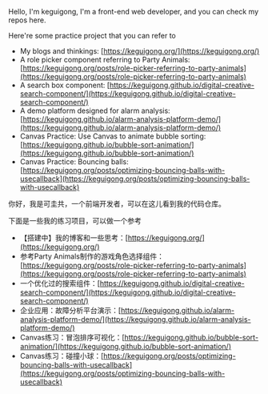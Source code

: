 Hello, I'm keguigong, I'm a front-end web developer, and you can check my repos here.

Here're some practice project that you can refer to

- My blogs and thinkings: [https://keguigong.org/](https://keguigong.org/)
- A role picker component referring to Party Animals: [https://keguigong.org/posts/role-picker-referring-to-party-animals](https://keguigong.org/posts/role-picker-referring-to-party-animals)
- A search box component: [https://keguigong.github.io/digital-creative-search-component/](https://keguigong.github.io/digital-creative-search-component/)
- A demo platform designed for alarm analysis: [https://keguigong.github.io/alarm-analysis-platform-demo/](https://keguigong.github.io/alarm-analysis-platform-demo/)
- Canvas Practice: Use Canvas to animate bubble sorting: [https://keguigong.github.io/bubble-sort-animation/](https://keguigong.github.io/bubble-sort-animation/)
- Canvas Practice: Bouncing balls: [https://keguigong.org/posts/optimizing-bouncing-balls-with-usecallback](https://keguigong.org/posts/optimizing-bouncing-balls-with-usecallback)

你好，我是可圭共，一个前端开发者，可以在这儿看到我的代码仓库。

下面是一些我的练习项目，可以做一个参考

- 【搭建中】我的博客和一些思考：[https://keguigong.org/](https://keguigong.org/)
-  参考Party Animals制作的游戏角色选择组件：[https://keguigong.org/posts/role-picker-referring-to-party-animals](https://keguigong.org/posts/role-picker-referring-to-party-animals)
-  一个优化过的搜索组件：[https://keguigong.github.io/digital-creative-search-component/](https://keguigong.github.io/digital-creative-search-component/)
-  企业应用：故障分析平台演示：[https://keguigong.github.io/alarm-analysis-platform-demo/](https://keguigong.github.io/alarm-analysis-platform-demo/)
-  Canvas练习：冒泡排序可视化：[https://keguigong.github.io/bubble-sort-animation/](https://keguigong.github.io/bubble-sort-animation/)
-  Canvas练习：碰撞小球：[https://keguigong.org/posts/optimizing-bouncing-balls-with-usecallback](https://keguigong.org/posts/optimizing-bouncing-balls-with-usecallback)
